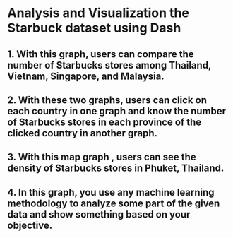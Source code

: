 # Analysis and Visualization the Starbuck dataset using Dash

## 1. With this graph, users can compare the number of Starbucks stores among Thailand, Vietnam, Singapore, and Malaysia.

## 2. With these two graphs, users can click on each country in one graph and know the number of Starbucks stores in each province of the clicked country in another graph.

## 3. With this map graph , users can see the density of Starbucks stores in Phuket, Thailand.

## 4. In this graph, you use any machine learning methodology to analyze some part of the given data and show something based on your objective.
